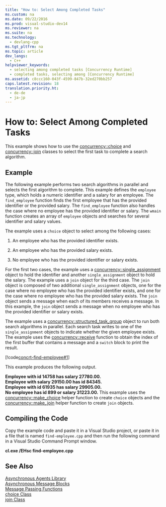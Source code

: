 ```yaml
---
title: "How to: Select Among Completed Tasks"
ms.custom: na
ms.date: 09/22/2016
ms.prod: visual-studio-dev14
ms.reviewer: na
ms.suite: na
ms.technology: 
  - devlang-cpp
ms.tgt_pltfrm: na
ms.topic: article
dev_langs: 
  - C++
helpviewer_keywords: 
  - selecting among completed tasks [Concurrency Runtime]
  - completed tasks, selecting among [Concurrency Runtime]
ms.assetid: c8ccc160-043f-4599-847b-32ed270bb257
caps.latest.revision: 18
translation.priority.ht: 
  - de-de
  - ja-jp
---
```

# How to: Select Among Completed Tasks
This example shows how to use the [concurrency::choice](../vs140/choice-class.md) and [concurrency::join](../vs140/join-class.md) classes to select the first task to complete a search algorithm.  
  
## Example  
 The following example performs two search algorithms in parallel and selects the first algorithm to complete. This example defines the `employee` type, which holds a numeric identifier and a salary for an employee. The `find_employee` function finds the first employee that has the provided identifier or the provided salary. The `find_employee` function also handles the case where no employee has the provided identifier or salary. The `wmain` function creates an array of `employee` objects and searches for several identifier and salary values.  
  
 The example uses a `choice` object to select among the following cases:  
  
1.  An employee who has the provided identifier exists.  
  
2.  An employee who has the provided salary exists.  
  
3.  No employee who has the provided identifier or salary exists.  
  
 For the first two cases, the example uses a [concurrency::single_assignment](../vs140/single_assignment-class.md) object to hold the identifier and another `single_assignment` object to hold the salary. The example uses a `join` object for the third case. The `join` object is composed of two additional `single_assignment` objects, one for the case where no employee who has the provided identifier exists, and one for the case where no employee who has the provided salary exists. The `join` object sends a message when each of its members receives a message. In this example, the `join` object sends a message when no employee who has the provided identifier or salary exists.  
  
 The example uses a [concurrency::structured_task_group](../vs140/structured_task_group-class.md) object to run both search algorithms in parallel. Each search task writes to one of the `single_assignment` objects to indicate whether the given employee exists. The example uses the [concurrency::receive](../vs140/receive-function.md) function to obtain the index of the first buffer that contains a message and a `switch` block to print the result.  
  
 [!code[concrt-find-employee#1](../vs140/codesnippet/CPP/how-to--select-among-completed-tasks_1.cpp)]
  
  
 This example produces the following output.  
  
 **Employee with id 14758 has salary 27780.00.**  
**Employee with salary 29150.00 has id 84345.**  
**Employee with id 61935 has salary 29905.00.**  
**No employee has id 899 or salary 31223.00.** This example uses the [concurrency::make_choice](../vs140/make_choice-function.md) helper function to create `choice` objects and the [concurrency::make_join](../vs140/make_join-function.md) helper function to create `join` objects.  
  
## Compiling the Code  
 Copy the example code and paste it in a Visual Studio project, or paste it in a file that is named `find-employee.cpp` and then run the following command in a Visual Studio Command Prompt window.  
  
 **cl.exe /EHsc find-employee.cpp**  
  
## See Also  
 [Asynchronous Agents Library](../vs140/asynchronous-agents-library.md)   
 [Asynchronous Message Blocks](../vs140/asynchronous-message-blocks.md)   
 [Message Passing Functions](../vs140/message-passing-functions.md)   
 [choice Class](../vs140/choice-class.md)   
 [join Class](../vs140/join-class.md)